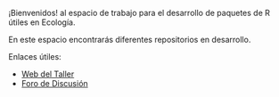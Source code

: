 <!--

**Here are some ideas to get you started:**

🙋‍♀️ A short introduction - what is your organization all about?
🌈 Contribution guidelines - how can the community get involved?
👩‍💻 Useful resources - where can the community find your docs? Is there anything else the community should know?
🍿 Fun facts - what does your team eat for breakfast?
🧙 Remember, you can do mighty things with the power of [Markdown](https://guides.github.com/features/mastering-markdown/)
-->


¡Bienvenidos! al espacio de trabajo para el desarrollo de paquetes de R útiles en Ecología. 

En este espacio encontrarás diferentes repositorios en desarrollo. 

Enlaces útiles: 

- [Web del Taller](https://ecologyr.github.io/workshop/)
- [Foro de Discusión](https://github.com/EcologyR/workshop/discussions)



